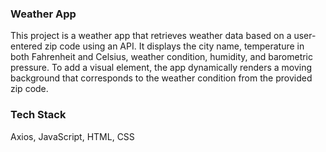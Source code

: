 ### Weather App

This project is a weather app that retrieves weather data based on a user-entered zip code using an API. It displays the city name, temperature in both Fahrenheit and Celsius, weather condition, humidity, and barometric pressure. To add a visual element, the app dynamically renders a moving background that corresponds to the weather condition from the provided zip code.

### Tech Stack

Axios, 
JavaScript, 
HTML, 
CSS
